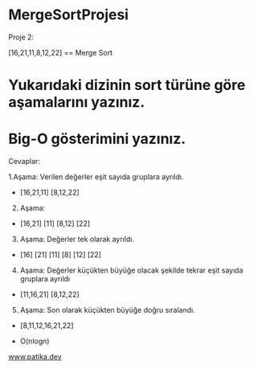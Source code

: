 # MergeSortProjesi

Proje 2:

[16,21,11,8,12,22] == Merge Sort

# Yukarıdaki dizinin sort türüne göre aşamalarını yazınız.
# Big-O gösterimini yazınız.

Cevaplar:

1.Aşama: Verilen değerler eşit sayıda gruplara ayrıldı.
- [16,21,11] [8,12,22]

2. Aşama: 
- [16,21] [11] [8,12] [22]

3. Aşama: Değerler tek olarak ayrıldı.
- [16] [21] [11] [8] [12] [22]

4. Aşama: Değerler küçükten büyüğe olacak şekilde tekrar eşit sayıda gruplara ayrıldı
- [11,16,21] [8,12,22]
5. Aşama: Son olarak küçükten büyüğe doğru sıralandı.
- [8,11,12,16,21,22]


- O(nlogn)

www.patika.dev

